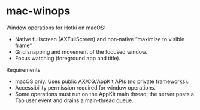 # mac-winops

Window operations for Hotki on macOS:

- Native fullscreen (AXFullScreen) and non‑native “maximize to visible frame”.
- Grid snapping and movement of the focused window.
- Focus watching (foreground app and title).

Requirements

- macOS only. Uses public AX/CG/AppKit APIs (no private frameworks).
- Accessibility permission required for window operations.
- Some operations must run on the AppKit main thread; the server posts a Tao user event and drains a main‑thread queue.
